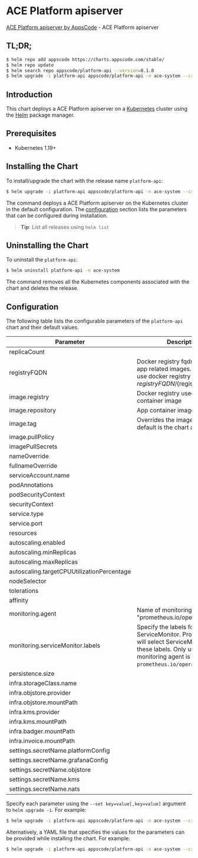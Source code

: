 # ACE Platform apiserver

[ACE Platform apiserver by AppsCode](https://github.com/bytebuilders) - ACE Platform apiserver

## TL;DR;

```bash
$ helm repo add appscode https://charts.appscode.com/stable/
$ helm repo update
$ helm search repo appscode/platform-api --version=0.1.0
$ helm upgrade -i platform-api appscode/platform-api -n ace-system --create-namespace --version=0.1.0
```

## Introduction

This chart deploys a ACE Platform apiserver on a [Kubernetes](http://kubernetes.io) cluster using the [Helm](https://helm.sh) package manager.

## Prerequisites

- Kubernetes 1.19+

## Installing the Chart

To install/upgrade the chart with the release name `platform-api`:

```bash
$ helm upgrade -i platform-api appscode/platform-api -n ace-system --create-namespace --version=0.1.0
```

The command deploys a ACE Platform apiserver on the Kubernetes cluster in the default configuration. The [configuration](#configuration) section lists the parameters that can be configured during installation.

> **Tip**: List all releases using `helm list`

## Uninstalling the Chart

To uninstall the `platform-api`:

```bash
$ helm uninstall platform-api -n ace-system
```

The command removes all the Kubernetes components associated with the chart and deletes the release.

## Configuration

The following table lists the configurable parameters of the `platform-api` chart and their default values.

|                 Parameter                  |                                                                             Description                                                                             |         Default         |
|--------------------------------------------|---------------------------------------------------------------------------------------------------------------------------------------------------------------------|-------------------------|
| replicaCount                               |                                                                                                                                                                     | <code>1</code>          |
| registryFQDN                               | Docker registry fqdn used to pull app related images. Set this to use docker registry hosted at ${registryFQDN}/${registry}/${image}                                | <code>""</code>         |
| image.registry                             | Docker registry used to pull app container image                                                                                                                    | <code>appscode</code>   |
| image.repository                           | App container image                                                                                                                                                 | <code>gitea</code>      |
| image.tag                                  | Overrides the image tag whose default is the chart appVersion.                                                                                                      | <code>""</code>         |
| image.pullPolicy                           |                                                                                                                                                                     | <code>Always</code>     |
| imagePullSecrets                           |                                                                                                                                                                     | <code>[]</code>         |
| nameOverride                               |                                                                                                                                                                     | <code>""</code>         |
| fullnameOverride                           |                                                                                                                                                                     | <code>""</code>         |
| serviceAccount.name                        |                                                                                                                                                                     | <code>""</code>         |
| podAnnotations                             |                                                                                                                                                                     | <code>{}</code>         |
| podSecurityContext                         |                                                                                                                                                                     | <code>{}</code>         |
| securityContext                            |                                                                                                                                                                     | <code>{}</code>         |
| service.type                               |                                                                                                                                                                     | <code>ClusterIP</code>  |
| service.port                               |                                                                                                                                                                     | <code>80</code>         |
| resources                                  |                                                                                                                                                                     | <code>{}</code>         |
| autoscaling.enabled                        |                                                                                                                                                                     | <code>false</code>      |
| autoscaling.minReplicas                    |                                                                                                                                                                     | <code>1</code>          |
| autoscaling.maxReplicas                    |                                                                                                                                                                     | <code>100</code>        |
| autoscaling.targetCPUUtilizationPercentage |                                                                                                                                                                     | <code>80</code>         |
| nodeSelector                               |                                                                                                                                                                     | <code>{}</code>         |
| tolerations                                |                                                                                                                                                                     | <code>[]</code>         |
| affinity                                   |                                                                                                                                                                     | <code>{}</code>         |
| monitoring.agent                           | Name of monitoring agent (eg "prometheus.io/operator")                                                                                                              | <code>""</code>         |
| monitoring.serviceMonitor.labels           | Specify the labels for ServiceMonitor. Prometheus crd will select ServiceMonitor using these labels. Only usable when monitoring agent is `prometheus.io/operator`. | <code>{}</code>         |
| persistence.size                           |                                                                                                                                                                     | <code>10Gi</code>       |
| infra.storageClass.name                    |                                                                                                                                                                     | <code>"standard"</code> |
| infra.objstore.provider                    |                                                                                                                                                                     | <code>""</code>         |
| infra.objstore.mountPath                   |                                                                                                                                                                     | <code>""</code>         |
| infra.kms.provider                         |                                                                                                                                                                     | <code>""</code>         |
| infra.kms.mountPath                        |                                                                                                                                                                     | <code>""</code>         |
| infra.badger.mountPath                     |                                                                                                                                                                     | <code>/badger</code>    |
| infra.invoice.mountPath                    |                                                                                                                                                                     | <code>/billing</code>   |
| settings.secretName.platformConfig         |                                                                                                                                                                     | <code>""</code>         |
| settings.secretName.grafanaConfig          |                                                                                                                                                                     | <code>""</code>         |
| settings.secretName.objstore               |                                                                                                                                                                     | <code>""</code>         |
| settings.secretName.kms                    |                                                                                                                                                                     | <code>""</code>         |
| settings.secretName.nats                   |                                                                                                                                                                     | <code>""</code>         |


Specify each parameter using the `--set key=value[,key=value]` argument to `helm upgrade -i`. For example:

```bash
$ helm upgrade -i platform-api appscode/platform-api -n ace-system --create-namespace --version=0.1.0 --set replicaCount=1
```

Alternatively, a YAML file that specifies the values for the parameters can be provided while
installing the chart. For example:

```bash
$ helm upgrade -i platform-api appscode/platform-api -n ace-system --create-namespace --version=0.1.0 --values values.yaml
```
